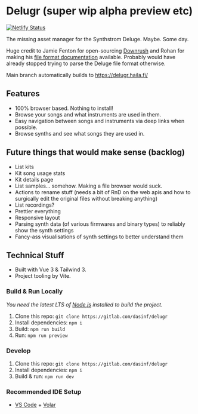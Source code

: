 # Delugr (super wip alpha preview etc)

[![Netlify Status](https://api.netlify.com/api/v1/badges/4bc18d98-eeba-4601-857c-632ebe0d373a/deploy-status)](https://app.netlify.com/sites/delugr/deploys)

The missing asset manager for the Synthstrom Deluge. Maybe. Some day.

Huge credit to Jamie Fenton for open-sourcing [Downrush](github.com/jamiefaye/downrush) and Rohan for making his [file format documentation](https://docs.google.com/document/d/11DUuuE1LBYOVlluPA9McT1_dT4AofZ5jnUD5eHvj7Vs/edit) available. Probably would have already stopped trying to parse the Deluge file format otherwise.

Main branch automatically builds to <https://delugr.haila.fi/>

## Features

- 100% browser based. Nothing to install!
- Browse your songs and what instruments are used in them.
- Easy navigation between songs and instruments via deep links when possible.
- Browse synths and see what songs they are used in.

## Future things that would make sense (backlog)

- List kits
- Kit song usage stats
- Kit details page
- List samples... somehow. Making a file browser would suck.
- Actions to rename stuff (needs a bit of RnD on the web apis and how to surgically edit the original files without breaking anything)
- List recordings?
- Prettier everything
- Responsive layout
- Parsing synth data (of various firmwares and binary types) to reliably show the synth settings
- Fancy-ass visualisations of synth settings to better understand them

## Technical Stuff

- Built with Vue 3 & Tailwind 3.
- Project tooling by Vite.

### Build & Run Locally

*You need the latest LTS of [Node.js](https://nodejs.org/) installed to build the project.*

1. Clone this repo: `git clone https://gitlab.com/dasinf/delugr`
1. Install dependencies: `npm i`
1. Build: `npm run build`
1. Run: `npm run preview`

### Develop

1. Clone this repo: `git clone https://gitlab.com/dasinf/delugr`
1. Install dependencies: `npm i`
1. Build & run: `npm run dev`

### Recommended IDE Setup

- [VS Code](https://code.visualstudio.com/) + [Volar](https://marketplace.visualstudio.com/items?itemName=johnsoncodehk.volar)
